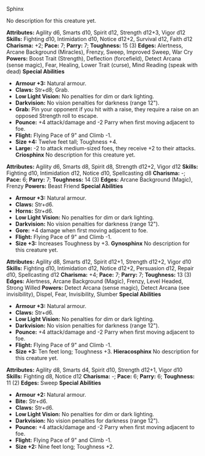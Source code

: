Sphinx

No description for this creature yet.

**Attributes:** Agility d6, Smarts d10, Spirit d12, Strength d12+3,
Vigor d12
**Skills:** Fighting d10, Intimidation d10, Notice d12+2, Survival d12,
Faith d12
**Charisma:** +2; **Pace:** 7; **Parry:** 7; **Toughness:** 15 (3)
**Edges:** Alertness, Arcane Background (Miracles), Frenzy, Sweep,
Improved Sweep, War Cry
**Powers:** Boost Trait (Strength), Deflection (forcefield), Detect
Arcana (sense magic), Fear, Healing, Lower Trait (curse), Mind Reading
(speak with dead)
**Special Abilities**
- **Armour +3:** Natural armour.
- **Claws:** Str+d8; Grab.
- **Low Light Vision:** No penalties for dim or dark lighting.
- **Darkvision:** No vision penalties for darkness (range 12").
- **Grab:** Pin your opponent if you hit with a raise, they require a
raise on an opposed Strength roll to escape.
- **Pounce:** +4 attack/damage and -2 Parry when first moving adjacent
to foe.
- **Flight:** Flying Pace of 9" and Climb -1.
- **Size +4:** Twelve feet tall; Toughness +4.
- **Large:** -2 to attack medium-sized foes, they receive +2 to their
attacks.
**Criosphinx**
No description for this creature yet.

**Attributes:** Agility d6, Smarts d8, Spirit d8, Strength d12+2, Vigor
d12
**Skills:** Fighting d10, Intimidation d12, Notice d10, Spellcasting d8
**Charisma:** -; **Pace:** 6; **Parry:** 7; **Toughness:** 14 (3)
**Edges:** Arcane Background (Magic), Frenzy
**Powers:** Beast Friend
**Special Abilities**
- **Armour +3:** Natural armour.
- **Claws:** Str+d6.
- **Horns:** Str+d6.
- **Low Light Vision:** No penalties for dim or dark lighting.
- **Darkvision:** No vision penalties for darkness (range 12").
- **Gore:** +4 damage when first moving adjacent to foe.
- **Flight:** Flying Pace of 9" and Climb -1.
- **Size +3:** Increases Toughness by +3.
**Gynosphinx**
No description for this creature yet.

**Attributes:** Agility d8, Smarts d12, Spirit d12+1, Strength d12+2,
Vigor d10
**Skills:** Fighting d10, Intimidation d12, Notice d12+2, Persuasion
d12, Repair d10, Spellcasting d12
**Charisma:** +4; **Pace:** 7; **Parry:** 7; **Toughness:** 13 (3)
**Edges:** Alertness, Arcane Background (Magic), Frenzy, Level Headed,
Strong Willed
**Powers:** Detect Arcana (sense magic), Detect Arcana (see
invisibility), Dispel, Fear, Invisibility, Slumber
**Special Abilities**
- **Armour +3:** Natural armour.
- **Claws:** Str+d6.
- **Low Light Vision:** No penalties for dim or dark lighting.
- **Darkvision:** No vision penalties for darkness (range 12").
- **Pounce:** +4 attack/damage and -2 Parry when first moving adjacent
to foe.
- **Flight:** Flying Pace of 9" and Climb -1.
- **Size +3:** Ten feet long; Toughness +3.
**Hieracosphinx**
No description for this creature yet.

**Attributes:** Agility d8, Smarts d4, Spirit d10, Strength d12+1, Vigor
d10
**Skills:** Fighting d8, Notice d12
**Charisma:** -; **Pace:** 6; **Parry:** 6; **Toughness:** 11 (2)
**Edges:** Sweep
**Special Abilities**
- **Armour +2:** Natural armour.
- **Bite:** Str+d6.
- **Claws:** Str+d6.
- **Low Light Vision:** No penalties for dim or dark lighting.
- **Darkvision:** No vision penalties for darkness (range 12").
- **Pounce:** +4 attack/damage and -2 Parry when first moving adjacent
to foe.
- **Flight:** Flying Pace of 9" and Climb -1.
- **Size +2:** Nine feet long; Toughness +2.

